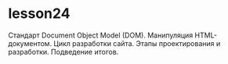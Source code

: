 # lesson24
 
Стандарт Document Object Model (DOM). Манипуляция HTML-документом. Цикл разработки сайта. Этапы проектирования и разработки. Подведение итогов.
